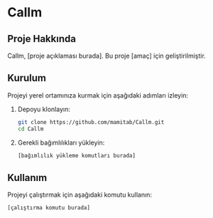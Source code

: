# Callm

## Proje Hakkında

Callm, [proje açıklaması burada]. Bu proje [amaç] için geliştirilmiştir.

## Kurulum

Projeyi yerel ortamınıza kurmak için aşağıdaki adımları izleyin:

1. Depoyu klonlayın:
    ```sh
    git clone https://github.com/mamitab/Callm.git
    cd Callm
    ```

2. Gerekli bağımlılıkları yükleyin:
    ```sh
    [bağımlılık yükleme komutları burada]
    ```

## Kullanım

Projeyi çalıştırmak için aşağıdaki komutu kullanın:
```sh
[çalıştırma komutu burada]
